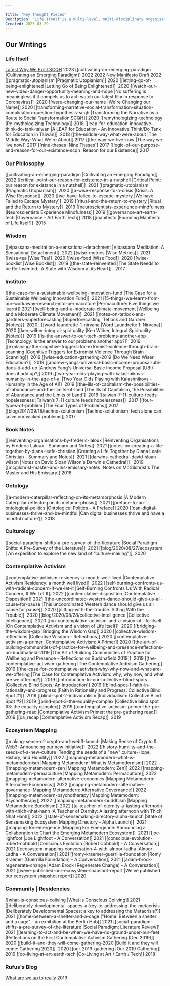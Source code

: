 ```yaml
---

Title: "Key Thought Pieces"
Decription: "Life Itself is a multi-level, multi-disciplinary organisation. This page showcases all our key artciles written over the years."
Created: 2023-03-29
---
```

  
## Our Writings

### Life Itself 

[Latest Why We Exist SCQH](https://docs.google.com/document/d/1I4Dp4QICqXYNT2lGZqlTMAulX9V8moN8P06eFfFuALk/edit#heading=h.n831sqikju93) 2023
[[cultivating-an-emerging-paradigm |Cultivating an Emerging Paradigm]] 2022
[2022 New Manifesto Draft](https://docs.google.com/document/d/1_2rRVfBuOcZzYoN4lNfTaY2D8KqmZ9x-_kVqMOa5axw/edit) 2022
[[pragmatic-utopianism |Pragmatic Utopianism]] 2020
[[letting-go-of-being-enlightened |Letting Go of Being Enlightened]]  2020
[[watch-our-new-video-danger-opportunity-meaning-and-hope |No suffering is meaningless if it compels us to act: watch our latest film in response to Coronavirus]]  2020
[[were-changing-our-name |We're Changing our Name]] 2020
[[transforming-narrative-social-transformation-situation-complication-question-hypothesis-scqh |Transforming the Narrative as a Route to Social Transformation SCQH]] 2020
[[remythologizing-technology |Re-mythologizing Technology]] 2018
[[leap-for-education-innovative-think-do-tank-taiwan |A LEAP for Education - An Innovative Think/Do Tank for Education in Taiwan]]  2018
[[the-middle-way-what-were-about |The Middle Way: What We're About]] 2017
[[the-way-we-live-now |The way we live now]] 2017
[[nine-theses |Nine Theses]] 2017
[[logic-of-our-purpose-and-reason-for-our-existence-scqh |Reason for our Existence]] 2017

### Our Philosophy

[[cultivating-an-emerging-paradigm |Cultivating an Emerging Paradigm]]  2022
[[critical-point-our-reason-for-existence-in-a-nutshell |Critical Point: our reason for existance in a nutshell]]  2021
[[pragmatic-utopianism |Pragmatic Utopianism]]  2020
[[a-wise-response-to-a-crisis |Crisis: A Wise Response]]  2020
[[we-have-failed-to-escape-mystery |We have Failed to Escape Mystery]]  2019
[[ritual-and-the-return-to-mystery |Ritual and the Return to Mystery]]  2019
[[neuroscientists-experience-mindfulness |Neuroscientists Experience Mindfulness]] 2019
[[governance-art-earth-tech |Governance - Art Earth Tech]] 2018
[[manifesto |Founding Manifesto of Life Itself]]  2015

### Wisdom
[[vipassana-meditation-a-sensational-detachment |Vipassana Meditation: A Sensational Detachment]]  2022
[[wise-metrics |Wise Metrics]]  2021
[[wise-tea |Wise Tea]]  2020
[[wise-food |Wise Food]]  2020
[[wise-booklist |Wise Booklist]]  2019
[[the-state-reinvented |The State Needs to be Re-Invented.  A State with Wisdom at its Heart]]   2017

### Institute 
[[the-case-for-a-sustainable-wellbeing-innovation-fund |The Case for a Sustainable Wellbeing Innovation Fund]]  2021
[[5-things-we-learnt-from-our-workaway-research-into-permaculture |Permaculture: Five things we learnt]] 2021
[[well-being-and-a-moderate-climate-movement |Wellbeing and a Moderate Climate Movement]]  2021
[[notes-on-tetlock-and-gardners-superforecasting |Superforecasting, Tetlock and Gardner (Notes)]]  2020. 
[[word-laundrette-1-nirvana |Word Laundrette 1: Nirvana]]  2020
[[ken-wilber-integral-spirituality |Ken Wilber, Integral Spirituality (Notes)]]  2019
[[is-the-answer-to-our-tech-problems-another-app |Technology: Is the answer to our problems another app?]]  2019
[[explaining-the-cognitive-triggers-for-extremist-violence-through-brain-scanning |Cognitive Triggers for Extremist Violence Through Brain Scanning]]  2019
[[wise-education-gathering-2019 |Do We Need Wiser Education?]]  2019
[[andrew-yangs-universal-basic-income-proposal-ubi-does-it-add-up |Andrew Yang's Universal Basic Income Proposal (UBI) - does it add up?]] 2019
[[two-year-olds-playing-with-kalashnikovs-humanity-in-the-age-of-ai |Two Year Olds Playing with Kalashnikovs - Humanity in the Age of AI]]  2019
[[the-ills-of-capitalism-the-possibilities-of-abundance-and-the-limits-of-land |The Ills of Capitalism, the Possibilities of Abundance and the Limits of Land]]  2018
[[taiwan-7-11-culture-feeds-hopelessness |Taiwan’s 7-11 culture feeds hopelessness]]  2017
[[four-types-of-problem |The Four Types of Problems]]  2017
[[blog/2017/09/18/techno-solutionism |Techno-solutionism: tech alone can solve our wicked problems]]  2017

### Book Notes
[[reinventing-organisations-by-frederic-laloux |Reinventing Organisations by Frederic Laloux - Summary and Notes]]  2021
[[notes-on-creating-a-life-together-by-diana-leafe-christian |Creating a Life Together by Diana Leafe Christian - Summary and Notes]]  2021
[[darwins-cathedral-david-sloan-wilson |Notes on David Sloan Wilson's Darwin's Cathedral]]   2019
[[mcgilchrist-master-and-his-emissary-notes |Notes on McGilchrist's The Master and His Emissary]] 2018
  
### Ontology
[[a-modern-caterpillar-reflecting-on-its-metamorphosis |A Modern Caterpillar reflecting on its metamorphosis]]  2021
[[preface-to-an-ontological-politics |Ontological Politics - A Preface]] 2020
[[can-digital-businesses-thrive-and-be-mindful |Can digital businesses thrive and have a mindful culture?]]  2018
  
### Culturology
[[social-paradigm-shifts-a-pre-survey-of-the-literature |Social Paradigm Shifts: A Pre-Survey of the Literature]]  2021
[[blog/2020/08/27/ecosystem | An expedition to explore the new land of “culture-making”]]  2020

### Contemplative Activism
[[contemplative-activism-residency-a-month-well-lived |Contemplative Activism Residency: a month well lived]]  2022
[[self-burning-confronts-us-with-radical-concern-if-we-let-it |Self-Burning Confronts Us With Radical Concern, If We Let It]] 2022
[[contemplative-disposition |Contemplative Disposition]] 2021
[[the-uncoordinated-western-dance-should-give-us-all-cause-for-pause |This uncoordinated Western dance should give us all cause for pause]]  2020
[[sitting-with-the-trouble |Sitting With the Trouble]]  2020
[[blog/2020/08/28/collective-intelligence |Collective Intelligence]]  2020
[[on-contemplative-activism-and-a-vision-of-life-itself |On Contemplative Activism and a vision of Life Itself]]  2020
[[bridging-the-wisdom-gap |Bridging the Wisdom Gap]] 2020
[[collective-wisdom-reflections |Collective Wisdom - Reflections]] 2020
[[contemplative-activism-a-primer |Contemplative Activism: A Primer]] 2020
[[the-art-of-building-communities-of-practice-for-wellbeing-and-presence-reflections-on-buddhafield-2019 |The Art of Building Communities of Practice for Wellbeing and Presence - Reflections on Buddhafield 2019]]  2019
[[the-contemplative-activism-gathering |The Contemplative Activism Gathering]]  2019
[[the-case-for-contemplative-activism-why-why-now-and-what-are-we-offering |The Case for Contemplative Activism: why, why now, and what are we offering?]]  2019
[[introduction-to-our-collective-blind-spots |Collective Blind Spots: An Introduction]] 2019
[[blind-spot-1-faith-in-rationality-and-progress |Faith in Rationality and Progress: Collective Blind Spot #1]]  2019
[[blind-spot-2-individualism |Individualism: Collective Blind Spot #2]] 2019
[[blind-spot-3-the-equality-complex |Collective blind spot #3: the equality complex]]  2019
[[contemplative-activism-primer-the-pre-gathering-read |Contemplative Activism Primer: the pre-gathering read]] 2019
[[ca_recap |Contemplative Activism Recap]]  2019

### Ecosystem Mapping 
[[making-sense-of-crypto-and-web3-launch |Making Sense of Crypto & Web3: Announcing our new initiative]]  2022
[[history-humility-and-the-seeds-of-a-new-culture |Tending the seeds of a "new" culture-Hope, History, and Humility]] 2022
[[mapping-metamodern-what-is-metamodernism |Mapping Metamodern: What is Metamodernism]] 2022
[[mapping-metamodern-zen |Mapping Metamodern: Zen]] 2022
[[mapping-metamodern-permaculture |Mapping Metamodern: Permaculture]] 2022
[[mapping-metamodern-alternative-economics |Mapping Metamodern: Alternative Economics]] 2022
[[mapping-metamodern-alternative-governance |Mapping Metamodern: Alternative Governance]] 2022
[[mapping-metamodern-psychotherapy |Mapping Metamodern: Psychotherapy]] 2022
[[mapping-metamodern-buddhism |Mapping Metamodern: Buddhism]] 2022
[[a-teacher-of-eternity-a-lasting-afternoon-with-thich-nhat-hanh |A Teacher of Eternity: A lasting afternoon with Thich Nhat Hanh]] 2022
[[state-of-sensemaking-directory-alpha-launch |State of Sensemaking Ecosystem Mapping Directory - Alpha Launch]]  2021
[[mapping-for-emergence |Mapping For Emergence: Announcing a Collaboration to Chart the Emerging Metamodern Ecosystem]]  2021
[[joe-lightfoot |Joe Lightfoot - A Conversation]] 2021
[[conscious-evolution-robert-cobbold |Conscious Evolution (Robert Cobbold) - A Conversation]]  2021
[[ecosystem-mapping-conversation-4-with-alnoor-ladha |Alnoor Ladha - A Conversation]] 2021
[[romy-kraemer-guerrilla-foundation |Romy Kraemer (Guerrilla Foundation) - A Conversation]] 2021
[[adam-brock-regenerate-change |Adam Brock (Regenerate Change) - A Conversation]]  2021
[[weve-published-our-ecosystem-snapshot-report |We've published our ecosystem snapshot report]] 2020

### Community | Residencies
[[what-is-conscious-coliving |What is Conscious Coliving]] 2021
[[deliberately-developmental-spaces-a-key-to-addressing-the-metacrisis |Deliberately Developmental Spaces: a key to addressing the Metacrisis?]] 2021
[[home-between-a-shelter-and-a-cage |"Home: Between a shelter and a cage" - an exhibition at the Berlin Hub]] 2021
[[social-paradigm-shifts-a-pre-survey-of-the-literature |Social Paradigm: Literature Review]] 2021
[[learning-to-act-and-be-when-we-have-no-ground-under-our-feet |Reflections on the First Contemplative Activism Gathering (Dec 2019)]] 2020
[[build-it-and-they-will-come-gathering-2020 |Build it and they will come: Gathering 2020]]  2020
[[our-2019-gathering |Our 2019 Gathering]]  2019
[[co-living-at-art-earth-tech |Co-Living at Art / Earth / Tech]] 2018

### Rufus's Blog
[What are we up to really](https://rufuspollock.com/2019/11/22/so-what-now-or-maybe-so-what-and-what-am-i-and-art-earth-tech-up-to/) 2019
